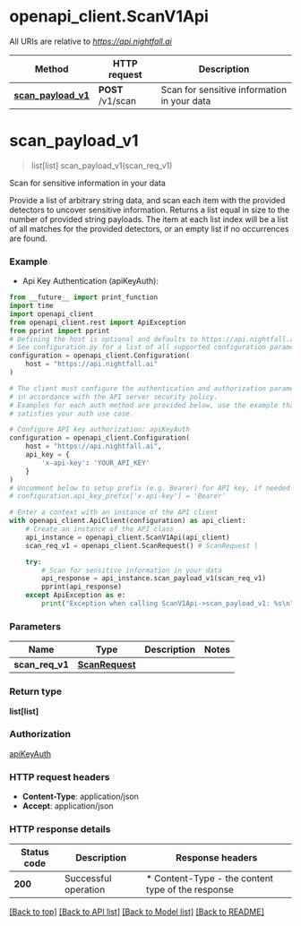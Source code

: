 # openapi_client.ScanV1Api

All URIs are relative to *https://api.nightfall.ai*

Method | HTTP request | Description
------------- | ------------- | -------------
[**scan_payload_v1**](ScanV1Api.md#scan_payload_v1) | **POST** /v1/scan | Scan for sensitive information in your data


# **scan_payload_v1**
> list[list] scan_payload_v1(scan_req_v1)

Scan for sensitive information in your data

Provide a list of arbitrary string data, and scan each item with the provided detectors to uncover sensitive information. Returns a list equal in size to the number of provided string payloads. The item at each list index will be a list of all matches for the provided detectors, or an empty list if no occurrences are found.

### Example

* Api Key Authentication (apiKeyAuth):
```python
from __future__ import print_function
import time
import openapi_client
from openapi_client.rest import ApiException
from pprint import pprint
# Defining the host is optional and defaults to https://api.nightfall.ai
# See configuration.py for a list of all supported configuration parameters.
configuration = openapi_client.Configuration(
    host = "https://api.nightfall.ai"
)

# The client must configure the authentication and authorization parameters
# in accordance with the API server security policy.
# Examples for each auth method are provided below, use the example that
# satisfies your auth use case.

# Configure API key authorization: apiKeyAuth
configuration = openapi_client.Configuration(
    host = "https://api.nightfall.ai",
    api_key = {
        'x-api-key': 'YOUR_API_KEY'
    }
)
# Uncomment below to setup prefix (e.g. Bearer) for API key, if needed
# configuration.api_key_prefix['x-api-key'] = 'Bearer'

# Enter a context with an instance of the API client
with openapi_client.ApiClient(configuration) as api_client:
    # Create an instance of the API class
    api_instance = openapi_client.ScanV1Api(api_client)
    scan_req_v1 = openapi_client.ScanRequest() # ScanRequest | 

    try:
        # Scan for sensitive information in your data
        api_response = api_instance.scan_payload_v1(scan_req_v1)
        pprint(api_response)
    except ApiException as e:
        print("Exception when calling ScanV1Api->scan_payload_v1: %s\n" % e)
```

### Parameters

Name | Type | Description  | Notes
------------- | ------------- | ------------- | -------------
 **scan_req_v1** | [**ScanRequest**](ScanRequest.md)|  | 

### Return type

**list[list]**

### Authorization

[apiKeyAuth](../README.md#apiKeyAuth)

### HTTP request headers

 - **Content-Type**: application/json
 - **Accept**: application/json

### HTTP response details
| Status code | Description | Response headers |
|-------------|-------------|------------------|
**200** | Successful operation |  * Content-Type - the content type of the response <br>  |

[[Back to top]](#) [[Back to API list]](../README.md#documentation-for-api-endpoints) [[Back to Model list]](../README.md#documentation-for-models) [[Back to README]](../README.md)

